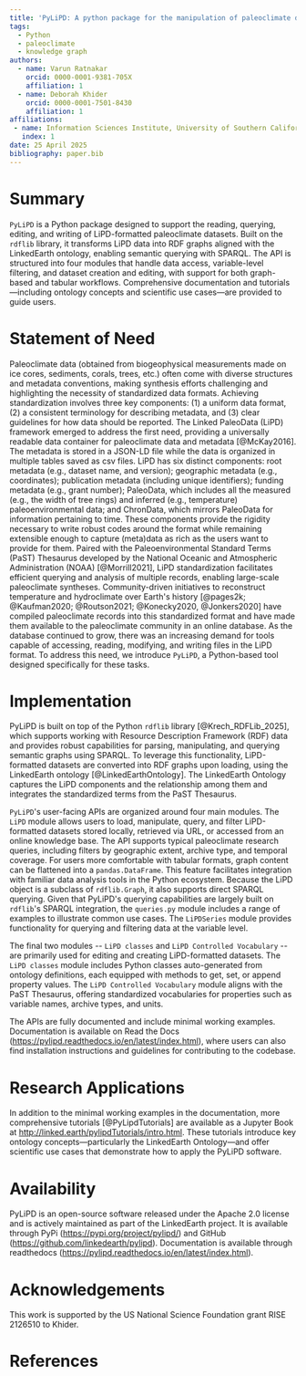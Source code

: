 ```yaml
---
title: 'PyLiPD: A python package for the manipulation of paleoclimate datasets'
tags:
  - Python
  - paleoclimate
  - knowledge graph
authors:
  - name: Varun Ratnakar
    orcid: 0000-0001-9381-705X
    affiliation: 1
  - name: Deborah Khider
    orcid: 0000-0001-7501-8430
    affiliation: 1
affiliations:
 - name: Information Sciences Institute, University of Southern California
   index: 1
date: 25 April 2025
bibliography: paper.bib
---
```


# Summary
`PyLiPD` is a Python package designed to support the reading, querying, editing, and writing of LiPD-formatted paleoclimate datasets. Built on the `rdflib` library, it transforms LiPD data into RDF graphs aligned with the LinkedEarth ontology, enabling semantic querying with SPARQL. The API is structured into four modules that handle data access, variable-level filtering, and dataset creation and editing, with support for both graph-based and tabular workflows. Comprehensive documentation and tutorials—including ontology concepts and scientific use cases—are provided to guide users. 

# Statement of Need
Paleoclimate data (obtained from biogeophysical measurements made on ice cores, sediments, corals, trees, etc.) often come with diverse structures and metadata conventions, making synthesis efforts challenging and highlighting the necessity of standardized data formats.  Achieving standardization involves three key components: (1) a uniform data format, (2) a consistent terminology for describing metadata, and (3) clear guidelines for how data should be reported. The Linked PaleoData (LiPD) framework emerged to address the first need, providing a universally readable data container for paleoclimate data and metadata [@McKay2016]. The metadata is stored in a JSON-LD file while the data is organized in multiple tables saved as csv files. LiPD has six distinct components: root metadata (e.g., dataset name, and version); geographic metadata (e.g., coordinates); publication metadata (including unique identifiers); funding metadata (e.g., grant number); PaleoData, which includes all the measured (e.g., the width of tree rings) and inferred (e.g., temperature) paleoenvironmental data; and ChronData, which mirrors PaleoData for information pertaining to time. These components provide the rigidity necessary to write robust codes around the format while remaining extensible enough to capture (meta)data as rich as the users want to provide for them. Paired with the Paleoenvironmental Standard Terms (PaST) Thesaurus developed by the National Oceanic and Atmospheric Administration (NOAA) [@Morrill2021], LiPD standardization facilitates efficient querying and analysis of multiple records, enabling large-scale paleoclimate syntheses. Community-driven initiatives to reconstruct temperature and hydroclimate over Earth's history [@pages2k; @Kaufman2020; @Routson2021; @Konecky2020, @Jonkers2020] have compiled paleoclimate records into this standardized format and have made them available to the paleoclimate community in an online database. As the database continued to grow, there was an increasing demand for tools capable of accessing, reading, modifying, and writing files in the LiPD format. To address this need, we introduce `PyLiPD`, a Python-based tool designed specifically for these tasks.

# Implementation
PyLiPD is built on top of the Python `rdflib` library [@Krech_RDFLib_2025], which supports working with Resource Description Framework (RDF) data and provides robust capabilities for parsing, manipulating, and querying semantic graphs using SPARQL. To leverage this functionality, LiPD-formatted datasets are converted into RDF graphs upon loading, using the LinkedEarth ontology [@LinkedEarthOntology]. The LinkedEarth Ontology captures the LiPD components and the relationship among them and integrates the standardized terms from the PaST Thesaurus.  

`PyLiPD`'s user-facing APIs are organized around four main modules. The `LiPD` module allows users to load, manipulate, query, and filter LiPD-formatted datasets stored locally, retrieved via URL, or accessed from an online knowledge base. The API supports typical paleoclimate research queries, including filters by geographic extent, archive type, and temporal coverage. For users more comfortable with tabular formats, graph content can be flattened into a `pandas.DataFrame`. This feature facilitates integration with familiar data analysis tools in the Python ecosystem. Because the LiPD object is a subclass of `rdflib.Graph`, it also supports direct SPARQL querying. Given that PyLiPD's querying capabilities are largely built on `rdflib`'s SPARQL integration, the `queries.py` module includes a range of examples to illustrate common use cases. The `LiPDSeries` module provides functionality for querying and filtering data at the variable level.


The final two modules -- `LiPD classes` and `LiPD Controlled Vocabulary` -- are primarily used for editing and creating LiPD-formatted datasets. The `LiPD classes` module includes Python classes auto-generated from ontology definitions, each equipped with methods to get, set, or append property values. The `LiPD Controlled Vocabulary` module aligns with the PaST Thesaurus, offering standardized vocabularies for properties such as variable names, archive types, and units. 

The APIs are fully documented and include minimal working examples. Documentation is available on Read the Docs (https://pylipd.readthedocs.io/en/latest/index.html), where users can also find installation instructions and guidelines for contributing to the codebase.

# Research Applications

In addition to the minimal working examples in the documentation, more comprehensive tutorials [@PyLipdTutorials] are available as a Jupyter Book at http://linked.earth/pylipdTutorials/intro.html. These tutorials introduce key ontology concepts—particularly the LinkedEarth Ontology—and offer scientific use cases that demonstrate how to apply the PyLiPD software.

# Availability

PyLiPD is an open-source software released under the Apache 2.0 license and is actively maintained as part of the LinkedEarth project. It is available through PyPi (https://pypi.org/project/pylipd/) and GitHub (https://github.com/linkedearth/pylipd). Documentation is available through readthedocs (https://pylipd.readthedocs.io/en/latest/index.html).

# Acknowledgements

This work is supported by the US National Science Foundation grant RISE 2126510 to Khider. 

# References